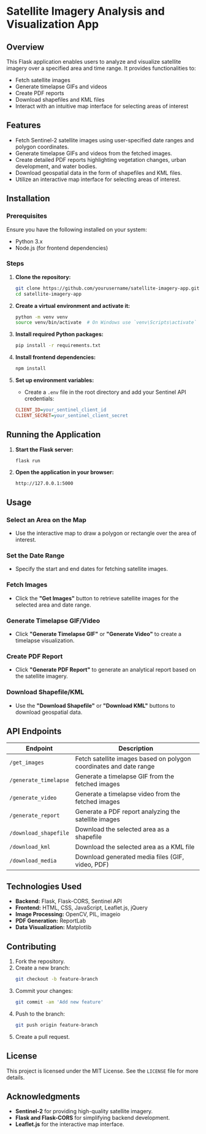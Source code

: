 # Satellite Imagery Analysis and Visualization App

## Overview
This Flask application enables users to analyze and visualize satellite imagery over a specified area and time range. It provides functionalities to:
- Fetch satellite images
- Generate timelapse GIFs and videos
- Create PDF reports
- Download shapefiles and KML files
- Interact with an intuitive map interface for selecting areas of interest

## Features
- Fetch Sentinel-2 satellite images using user-specified date ranges and polygon coordinates.
- Generate timelapse GIFs and videos from the fetched images.
- Create detailed PDF reports highlighting vegetation changes, urban development, and water bodies.
- Download geospatial data in the form of shapefiles and KML files.
- Utilize an interactive map interface for selecting areas of interest.

## Installation

### Prerequisites
Ensure you have the following installed on your system:
- Python 3.x
- Node.js (for frontend dependencies)

### Steps
1. **Clone the repository:**
   ```bash
   git clone https://github.com/yourusername/satellite-imagery-app.git
   cd satellite-imagery-app
   ```

2. **Create a virtual environment and activate it:**
   ```bash
   python -m venv venv
   source venv/bin/activate  # On Windows use `venv\Scripts\activate`
   ```

3. **Install required Python packages:**
   ```bash
   pip install -r requirements.txt
   ```

4. **Install frontend dependencies:**
   ```bash
   npm install
   ```

5. **Set up environment variables:**
   - Create a `.env` file in the root directory and add your Sentinel API credentials:
   ```ini
   CLIENT_ID=your_sentinel_client_id
   CLIENT_SECRET=your_sentinel_client_secret
   ```

## Running the Application

1. **Start the Flask server:**
   ```bash
   flask run
   ```
2. **Open the application in your browser:**
   ```
   http://127.0.0.1:5000
   ```

## Usage

### Select an Area on the Map
- Use the interactive map to draw a polygon or rectangle over the area of interest.

### Set the Date Range
- Specify the start and end dates for fetching satellite images.

### Fetch Images
- Click the **"Get Images"** button to retrieve satellite images for the selected area and date range.

### Generate Timelapse GIF/Video
- Click **"Generate Timelapse GIF"** or **"Generate Video"** to create a timelapse visualization.

### Create PDF Report
- Click **"Generate PDF Report"** to generate an analytical report based on the satellite imagery.

### Download Shapefile/KML
- Use the **"Download Shapefile"** or **"Download KML"** buttons to download geospatial data.

## API Endpoints

| Endpoint | Description |
|----------|-------------|
| `/get_images` | Fetch satellite images based on polygon coordinates and date range |
| `/generate_timelapse` | Generate a timelapse GIF from the fetched images |
| `/generate_video` | Generate a timelapse video from the fetched images |
| `/generate_report` | Generate a PDF report analyzing the satellite images |
| `/download_shapefile` | Download the selected area as a shapefile |
| `/download_kml` | Download the selected area as a KML file |
| `/download_media` | Download generated media files (GIF, video, PDF) |

## Technologies Used
- **Backend:** Flask, Flask-CORS, Sentinel API
- **Frontend:** HTML, CSS, JavaScript, Leaflet.js, jQuery
- **Image Processing:** OpenCV, PIL, imageio
- **PDF Generation:** ReportLab
- **Data Visualization:** Matplotlib

## Contributing
1. Fork the repository.
2. Create a new branch:
   ```bash
   git checkout -b feature-branch
   ```
3. Commit your changes:
   ```bash
   git commit -am 'Add new feature'
   ```
4. Push to the branch:
   ```bash
   git push origin feature-branch
   ```
5. Create a pull request.

## License
This project is licensed under the MIT License. See the `LICENSE` file for more details.

## Acknowledgments
- **Sentinel-2** for providing high-quality satellite imagery.
- **Flask and Flask-CORS** for simplifying backend development.
- **Leaflet.js** for the interactive map interface.


